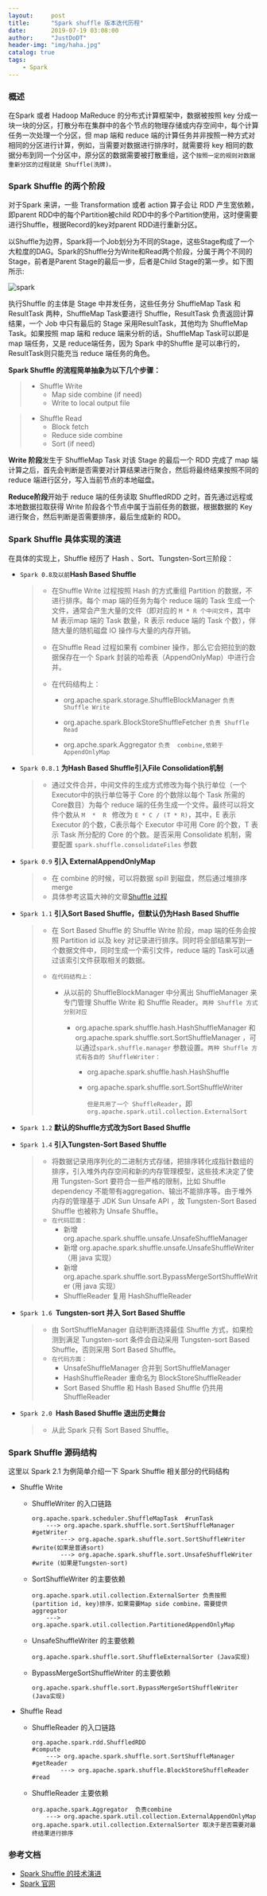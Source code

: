 ```yaml
---
layout:     post
title:      "Spark shuffle 版本迭代历程"
date:       2019-07-19 03:08:00
author:     "JustDoDT"
header-img: "img/haha.jpg"
catalog: true
tags:
    - Spark
---
```




### 概述

在Spark 或者 Hadoop MaReduce 的分布式计算框架中，数据被按照 key 分成一块一块的分区，打散分布在集群中的各个节点的物理存储或内存空间中，每个计算任务一次处理一个分区，但 map 端和 reduce 端的计算任务并非按照一种方式对相同的分区进行计算，例如，当需要对数据进行排序时，就需要将 key 相同的数据分布到同一个分区中，原分区的数据需要被打散重组，这个`按照一定的规则对数据重新分区的过程就是 Shuffle(洗牌)。`

### Spark Shuffle 的两个阶段

对于Spark 来讲，一些 Transformation 或者 action 算子会让 RDD 产生宽依赖，即parent RDD中的每个Partition被child RDD中的多个Partition使用，这时便需要进行Shuffle，根据Record的key对parent RDD进行重新分区。

以Shuffle为边界，Spark将一个Job划分为不同的Stage，这些Stage构成了一个大粒度的DAG。Spark的Shuffle分为Write和Read两个阶段，分属于两个不同的Stage，前者是Parent Stage的最后一步，后者是Child Stage的第一步。如下图所示:



![spark](/img/Spark/shuffle/spark_shuffle1.png)

执行Shuffle 的主体是 Stage 中并发任务，这些任务分 ShuffleMap Task 和 ResultTask 两种，ShuffleMap Task要进行 Shuffle，ResultTask 负责返回计算结果，一个 Job 中只有最后的 Stage 采用ResultTask，其他均为 ShuffleMap Task。如果按照 map 端和 reduce 端来分析的话，ShuffleMap Task可以即是map 端任务，又是 reduce端任务，因为 Spark 中的Shuffle 是可以串行的，ResultTask则只能充当 reduce 端任务的角色。

**Spark Shuffle 的流程简单抽象为以下几个步骤：**

> - Shuffle Write 
>   - Map side combine (if need)
>   - Write to local output file

> - Shuffle Read
>   - Block fetch
>   - Reduce side combine
>   - Sort (if need)

**Write 阶段**发生于 ShuffleMap Task 对该 Stage 的最后一个 RDD 完成了 map 端计算之后，首先会判断是否需要对计算结果进行聚合，然后将最终结果按照不同的 reduce 端进行区分，写入当前节点的本地磁盘。

**Reduce阶段**开始于 reduce 端的任务读取 ShuffledRDD 之时，首先通过远程或本地数据拉取获得 Write 阶段各个节点中属于当前任务的数据，根据数据的 Key 进行聚合，然后判断是否需要排序，最后生成新的 RDD。

### Spark Shuffle 具体实现的演进

在具体的实现上，Shuffle 经历了 Hash 、Sort、Tungsten-Sort三阶段：

- `Spark 0.8及以前`**Hash Based Shuffle**

  > - 在Shuffle Write 过程按照 Hash 的方式重组 Partition 的数据，不进行排序。每个 map 端的任务为每个 reduce 端的 Task 生成一个文件，通常会产生大量的文件（即对应的 `M * R 个中间文件`，其中 M 表示map 端的 Task 数量，R 表示 reduce 端的 Task 个数），伴随大量的随机磁盘 IO 操作与大量的内存开销。
  >
  > - 在Shuffle Read 过程如果有 combiner 操作，那么它会把拉到的数据保存在一个 Spark 封装的哈希表（AppendOnlyMap）中进行合并。
  >
  > - 在代码结构上：
  >
  >   - org.apache.spark.storage.ShuffleBlockManager   `负责 Shuffle Write`
  >
  >   - org.apache.spark.BlockStoreShuffleFetcher           `负责 Shuffle Read`
  >
  >   - org.apche.spark.Aggregator                                      `负责  combine,依赖于 AppendOnlyMap`



- `Spark 0.8.1` **为Hash Based Shuffle引入File Consolidation机制**

  > - 通过文件合并，中间文件的生成方式修改为每个执行单位（一个Executor中的执行单位等于 Core 的个数除以每个 Task 所需的 Core数目）为每个 reduce 端的任务生成一个文件。最终可以将文件个数从 `M  *  R ` 修改为 `E * C / (T * R)`，其中，E 表示Executor 的个数，C表示每个 Executor 中可用 Core 的个数，T 表示 Task 所分配的 Core 的个数。是否采用 Consolidate 机制，需要配置 `spark.shuffle.consolidateFiles` 参数



- `Spark 0.9` **引入 ExternalAppendOnlyMap**

  >- 在 combine 的时候，可以将数据 spill 到磁盘，然后通过堆排序 merge 
  >  - 具体参考这篇大神的文章[Shuffle 过程](<https://spark-internals.books.yourtion.com/markdown/4-shuffleDetails.html>)



- `Spark 1.1` **引入Sort Based Shuffle，但默认仍为Hash Based Shuffle**

  > - 在 Sort Based Shuffle 的 Shuffle Write 阶段，map 端的任务会按照 Partition id 以及 key 对记录进行排序。同时将全部结果写到一个数据文件中，同时生成一个索引文件，reduce 端的 Task可以通过该索引文件获取相关的数据。
  >
  > - `在代码结构上：`
  >
  >   - 从以前的 ShuffleBlockManager 中分离出 ShuffleManager 来专门管理 Shuffle Write 和 Shuffle Reader。`两种 Shuffle 方式分别对应`
  >
  >     - org.apache.spark.shuffle.hash.HashShuffleManager   和 org.apache.spark.shuffle.sort.SortShuffleManager ，可以通过`spark.shuffle.manager`   参数设置。`两种 Shuffle 方式有各自的 ShuffleWriter：`
  >
  >       - org.apache.spark.shuffle.hash.HashShuffle
  >
  >       - org.apache.spark.shuffle.sort.SortShuffleWriter
  >
  >         `但是共用了一个 ShuffleReader`，即 `org.apache.spark.util.collection.ExternalSort`
  >
  >       



- `Spark 1.2` **默认的Shuffle方式改为Sort Based Shuffle**

- `Spark 1.4` **引入Tungsten-Sort Based Shuffle**

  > - 将数据记录用序列化的二进制方式存储，把排序转化成指针数组的排序，引入堆外内存空间和新的内存管理模型，这些技术决定了使用 Tungsten-Sort 要符合一些严格的限制，比如 Shuffle dependency 不能带有aggregation、输出不能排序等。由于堆外内存的管理基于 JDK Sun Unsafe API ，故 Tungsten-Sort Based Shuffle 也被称为 Unsafe Shuffle。
  > - `在代码层面：`
  >   - 新增 org.apache.spark.shuffle.unsafe.UnsafeShuffleManager
  >   - 新增 org.apache.spark.shuffle.unsafe.UnsafeShuffleWriter       （用 java 实现）
  >   - 新增 org.apache.spark.shuffle.sort.BypassMergeSortShuffleWriter  (用 java 实现）
  >   - ShuffleReader 复用 HashShuffleReader



- `Spark 1.6 `**Tungsten-sort 并入 Sort Based Shuffle**

  > - 由 SortShuffleManager 自动判断选择最佳 Shuffle 方式，如果检测到满足 Tungsten-sort 条件会自动采用 Tungsten-sort Based Shuffle，否则采用 Sort Based Shuffle。
  > - `在代码方面：`
  >   - UnsafeShuffleManager 合并到 SortShuffleManager
  >   - HashShuffleReader 重命名为 BlockStoreShuffleReader 
  >   -  Sort Based Shuffle  和 Hash Based Shuffle 仍共用 ShuffleReader



- `Spark 2.0 `**Hash Based Shuffle 退出历史舞台**

  >- 从此 Spark 只有 Sort Based Shuffle。



### Spark Shuffle 源码结构

这里以 Spark 2.1 为例简单介绍一下 Spark Shuffle 相关部分的代码结构

- Shuffle Write

  - ShuffleWriter 的入口链路

    ~~~
    org.apache.spark.scheduler.ShuffleMapTask  #runTask
        ---> org.apache.spark.shuffle.sort.SortShuffleManager        #getWriter
            ---> org.apache.spark.shuffle.sort.SortShuffleWriter     #write(如果是普通sort)
            ---> org.apache.spark.shuffle.sort.UnsafeShuffleWriter   #write (如果是Tungsten-sort)
    ~~~

  - SortShuffleWriter 的主要依赖

    ~~~
    org.apache.spark.util.collection.ExternalSorter 负责按照(partition id, key)排序，如果需要Map side combine，需要提供aggregator
        ---> org.apache.spark.util.collection.PartitionedAppendOnlyMap
    ~~~

  - UnsafeShuffleWriter 的主要依赖

    ~~~
    org.apache.spark.shuffle.sort.ShuffleExternalSorter (Java实现)
    ~~~

  - BypassMergeSortShuffleWriter 的主要依赖

    ~~~
    org.apache.spark.shuffle.sort.BypassMergeSortShuffleWriter   (Java实现)
    ~~~

    

- Shuffle Read

  - ShuffleReader 的入口链路

    ~~~
    org.apache.spark.rdd.ShuffledRDD                               #compute
        ---> org.apache.spark.shuffle.sort.SortShuffleManager      #getReader
            ---> org.apache.spark.shuffle.BlockStoreShuffleReader  #read
    ~~~

  - ShuffleReader 主要依赖

    ~~~
    org.apache.spark.Aggregator  负责combine
        ---> org.apache.spark.util.collection.ExternalAppendOnlyMap
    org.apache.spark.util.collection.ExternalSorter 取决于是否需要对最终结果进行排序
    ~~~

    

### 参考文档

- [Spark Shuffle 的技术演进](<https://www.jianshu.com/p/4c5c2e535da5>)
- [Spark 官网](<http://spark.apache.org/docs/latest/>)

